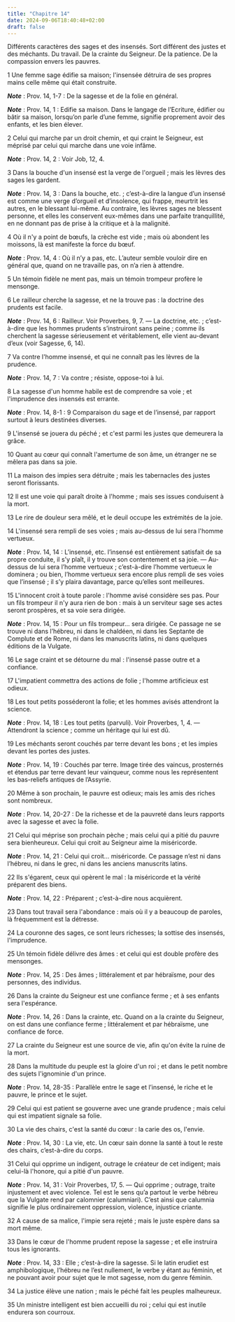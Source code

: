 ```yaml
---
title: "Chapitre 14"
date: 2024-09-06T18:40:48+02:00
draft: false
---
```



Différents caractères des sages et des insensés.
Sort différent des justes et des méchants.
Du travail.
De la crainte du Seigneur.
De la patience.
De la compassion envers les pauvres.


1 Une femme sage édifie sa maison; l'insensée détruira de ses propres mains celle même qui était construite.

***Note*** :  Prov. 14, 1-7 : De la sagesse et de la folie en général.

***Note*** :  Prov. 14, 1 : Edifie sa maison. Dans le langage de l’Ecriture, édifier ou bâtir sa maison, lorsqu’on parle d’une femme, signifie proprement avoir des enfants, et les bien élever.


2 Celui qui marche par un droit chemin, et qui craint le Seigneur, est méprisé par celui qui marche dans une voie infâme.

***Note*** :  Prov. 14, 2 : Voir Job, 12, 4.


3 Dans la bouche d'un insensé est la verge de l'orgueil ; mais les lèvres des sages les gardent.

***Note*** :  Prov. 14, 3 : Dans la bouche, etc. ; c’est-à-dire la langue d’un insensé est comme une verge d’orgueil et d’insolence, qui frappe, meurtrit les autres, en le blessant lui-même. Au contraire, les lèvres sages ne blessent personne, et elles les conservent eux-mêmes dans une parfaite tranquillité, en ne donnant pas de prise à la critique et à la malignité.


4 Où il n'y a point de bœufs, la crèche est vide ; mais où abondent les moissons, là est manifeste la force du bœuf.

***Note*** :  Prov. 14, 4 : Où il n’y a pas, etc. L’auteur semble vouloir dire en général que, quand on ne travaille pas, on n’a rien à attendre.


5 Un témoin fidèle ne ment pas, mais un témoin trompeur profère le mensonge.


6 Le railleur cherche la sagesse, et ne la trouve pas : la doctrine des prudents est facile.

***Note*** :  Prov. 14, 6 : Railleur. Voir Proverbes, 9, 7. ― La doctrine, etc. ; c’est-à-dire que les hommes prudents s’instruiront sans peine ; comme ils cherchent la sagesse sérieusement et véritablement, elle vient au-devant d’eux (voir Sagesse, 6, 14).


7 Va contre l'homme insensé, et qui ne connaît pas les lèvres de la prudence.

***Note*** :  Prov. 14, 7 : Va contre ; résiste, oppose-toi à lui.


8 La sagesse d'un homme habile est de comprendre sa voie ; et l'imprudence des insensés est errante.

***Note*** :  Prov. 14, 8-1 : 9 Comparaison du sage et de l’insensé, par rapport surtout à leurs destinées diverses.


9 L'insensé se jouera du péché ; et c'est parmi les justes que demeurera la grâce.


10 Quant au cœur qui connaît l'amertume de son âme, un étranger ne se mêlera pas dans sa joie.


11 La maison des impies sera détruite ; mais les tabernacles des justes seront florissants.


12 Il est une voie qui paraît droite à l'homme ; mais ses issues conduisent à la mort.


13 Le rire de douleur sera mêlé, et le deuil occupe les extrémités de la joie.


14 L'insensé sera rempli de ses voies ; mais au-dessus de lui sera l'homme vertueux.

***Note*** :  Prov. 14, 14 : L’insensé, etc. l’insensé est entièrement satisfait de sa propre conduite, il s’y plaît, il y trouve son contentement et sa joie. ― Au-dessus de lui sera l’homme vertueux ; c’est-à-dire l’homme vertueux le dominera ; ou bien, l’homme vertueux sera encore plus rempli de ses voies que l’insensé ; il s’y plaira davantage, parce qu’elles sont meilleures.


15 L'innocent croit à toute parole : l'homme avisé considère ses pas.
Pour un fils trompeur il n'y aura rien de bon : mais à un serviteur sage ses actes seront prospères, et sa voie sera dirigée.

***Note*** :  Prov. 14, 15 : Pour un fils trompeur… sera dirigée. Ce passage ne se trouve ni dans l’hébreu, ni dans le chaldéen, ni dans les Septante de Complute et de Rome, ni dans les manuscrits latins, ni dans quelques éditions de la Vulgate.


16 Le sage craint et se détourne du mal : l'insensé passe outre et a confiance.


17 L'impatient commettra des actions de folie ; l'homme artificieux est odieux.


18 Les tout petits posséderont la folie; et les hommes avisés attendront la science.

***Note*** :  Prov. 14, 18 : Les tout petits (parvuli). Voir Proverbes, 1, 4. ― Attendront la science ; comme un héritage qui lui est dû.


19 Les méchants seront couchés par terre devant les bons ; et les impies devant les portes des justes.

***Note*** :  Prov. 14, 19 : Couchés par terre. Image tirée des vaincus, prosternés et étendus par terre devant leur vainqueur, comme nous les représentent les bas-reliefs antiques de l’Assyrie.


20 Même à son prochain, le pauvre est odieux; mais les amis des riches sont nombreux.

***Note*** :  Prov. 14, 20-27 : De la richesse et de la pauvreté dans leurs rapports avec la sagesse et avec la folie.


21 Celui qui méprise son prochain pèche ; mais celui qui a pitié du pauvre sera bienheureux.
Celui qui croit au Seigneur aime la miséricorde.

***Note*** :  Prov. 14, 21 : Celui qui croit… miséricorde. Ce passage n’est ni dans l’hébreu, ni dans le grec, ni dans les anciens manuscrits latins.


22 Ils s'égarent, ceux qui opèrent le mal : la miséricorde et la vérité préparent des biens.

***Note*** :  Prov. 14, 22 : Préparent ; c’est-à-dire nous acquièrent.


23 Dans tout travail sera l'abondance : mais où il y a beaucoup de paroles, là fréquemment est la détresse.


24 La couronne des sages, ce sont leurs richesses; la sottise des insensés, l'imprudence.


25 Un témoin fidèle délivre des âmes : et celui qui est double profère des mensonges.

***Note*** :  Prov. 14, 25 : Des âmes ; littéralement et par hébraïsme, pour des personnes, des individus.


26 Dans la crainte du Seigneur est une confiance ferme ; et à ses enfants sera l'espérance.

***Note*** :  Prov. 14, 26 : Dans la crainte, etc. Quand on a la crainte du Seigneur, on est dans une confiance ferme ; littéralement et par hébraïsme, une confiance de force.


27 La crainte du Seigneur est une source de vie, afin qu'on évite la ruine de la mort.


28 Dans la multitude du peuple est la gloire d'un roi ; et dans le petit nombre des sujets l'ignominie d'un prince.

***Note*** :  Prov. 14, 28-35 : Parallèle entre le sage et l’insensé, le riche et le pauvre, le prince et le sujet.


29 Celui qui est patient se gouverne avec une grande prudence ; mais celui qui est impatient signale sa folie.


30 La vie des chairs, c'est la santé du cœur : la carie des os, l'envie.

***Note*** :  Prov. 14, 30 : La vie, etc. Un cœur sain donne la santé à tout le reste des chairs, c’est-à-dire du corps.


31 Celui qui opprime un indigent, outrage le créateur de cet indigent; mais celui-là l'honore, qui a pitié d'un pauvre.

***Note*** :  Prov. 14, 31 : Voir Proverbes, 17, 5. ― Qui opprime ; outrage, traite injustement et avec violence. Tel est le sens qu’a partout le verbe hébreu que la Vulgate rend par calomnier (calumniari). C’est ainsi que calumnia signifie le plus ordinairement oppression, violence, injustice criante.


32 A cause de sa malice, l'impie sera rejeté ; mais le juste espère dans sa mort même.


33 Dans le cœur de l'homme prudent repose la sagesse ; et elle instruira tous les ignorants.

***Note*** :  Prov. 14, 33 : Elle ; c’est-à-dire la sagesse. Si le latin erudiet est amphibologique, l’hébreu ne l’est nullement, le verbe y étant au féminin, et ne pouvant avoir pour sujet que le mot sagesse, nom du genre féminin.


34 La justice élève une nation ; mais le péché fait les peuples malheureux.


35 Un ministre intelligent est bien accueilli du roi ; celui qui est inutile endurera son courroux.

